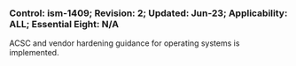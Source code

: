 ### Control: ism-1409; Revision: 2; Updated: Jun-23; Applicability: ALL; Essential Eight: N/A
<p>ACSC and vendor hardening guidance for operating systems is implemented.</p>